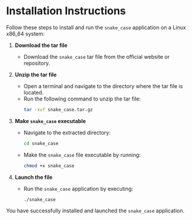 # Installation Instructions

Follow these steps to install and run the `snake_case` application on a Linux x86_64 system:

1. **Download the tar file**
    - Download the `snake_case` tar file from the official website or repository.

2. **Unzip the tar file**
    - Open a terminal and navigate to the directory where the tar file is located.
    - Run the following command to unzip the tar file:
      ```sh
      tar -xvf snake_case.tar.gz
      ```

3. **Make `snake_case` executable**
    - Navigate to the extracted directory:
      ```sh
      cd snake_case
      ```
    - Make the `snake_case` file executable by running:
      ```sh
      chmod +x snake_case
      ```

4. **Launch the file**
    - Run the `snake_case` application by executing:
      ```sh
      ./snake_case
      ```

You have successfully installed and launched the `snake_case` application.